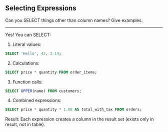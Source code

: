 ## Selecting Expressions

Can you SELECT things other than column names? Give examples.

---

Yes! You can SELECT:

1. Literal values:
```sql
SELECT 'Hello', 42, 3.14;
```

2. Calculations:
```sql
SELECT price * quantity FROM order_items;
```

3. Function calls:
```sql
SELECT UPPER(name) FROM customers;
```

4. Combined expressions:
```sql
SELECT price * quantity * 1.08 AS total_with_tax FROM orders;
```

Result: Each expression creates a column in the result set (exists only in result, not in table).


